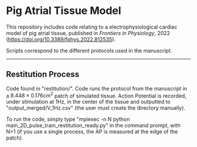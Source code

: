 # Pig Atrial Tissue Model
This repository includes code relating to a electrophysiological cardiac model of pig atrial tissue, published in _Frontiers in Physiology_, 2022 (https://doi.org/10.3389/fphys.2022.812535).

Scripts correspond to the different protocols used in the manuscript.

-----------------------------------------------------------------------------------------------------

## Restitution Process

Code found in "restitution/". Code runs the protocol from the manuscript in a $8.448\times 0.176 \text{cm}^2$ patch of simulated tissue. Action Potential is recorded, under stimulation at 1Hz, in the center of the tissue and outputted to "output_merged/V_1Hz.csv" (the user must create the directory manually).

To run the code, simply type "mpiexec -n N python main_2D_pulse_train_restitution_ready.py" in the command prompt, with N>1 (if you use a single process, the AP is measured at the edge of the patch).

